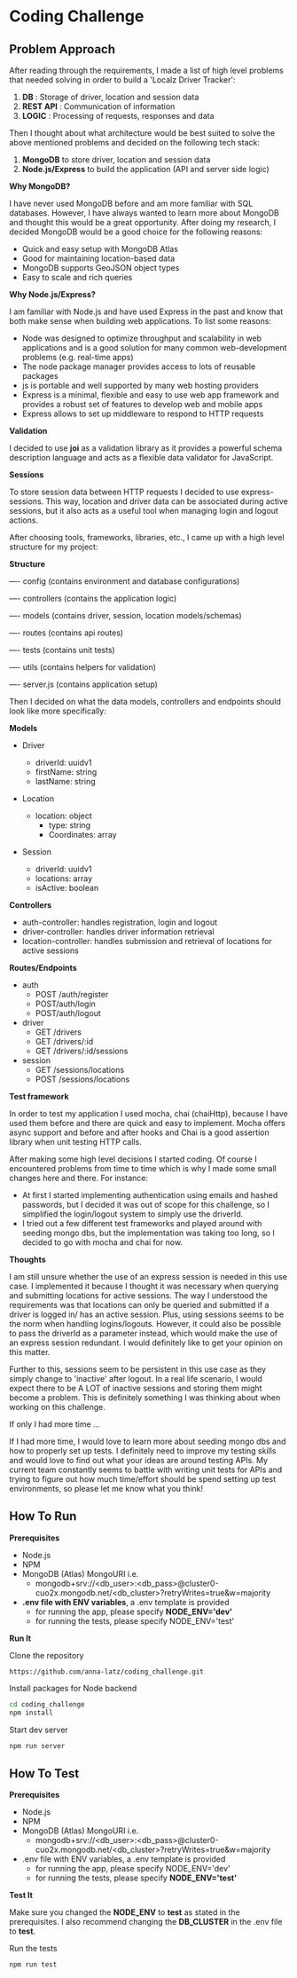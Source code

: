 # Coding Challenge

## Problem Approach

After reading through the requirements, I made a list of high level problems that needed solving in order to build a &#39;Localz Driver Tracker&#39;:

1. **DB** : Storage of driver, location and session data
2. **REST API** : Communication of information
3. **LOGIC** : Processing of requests, responses and data

Then I thought about what architecture would be best suited to solve the above mentioned problems and decided on the following tech stack:

1. **MongoDB** to store driver, location and session data
2. **Node.js/Express** to build the application (API and server side logic)

**Why MongoDB?**

I have never used MongoDB before and am more familiar with SQL databases. However, I have always wanted to learn more about MongoDB and thought this would be a great opportunity. After doing my research, I decided MongoDB would be a good choice for the following reasons:

- Quick and easy setup with MongoDB Atlas
- Good for maintaining location-based data
- MongoDB supports GeoJSON object types
- Easy to scale and rich queries

**Why Node.js/Express?**

I am familiar with Node.js and have used Express in the past and know that both make sense when building web applications. To list some reasons:

- Node was designed to optimize throughput and scalability in web applications and is a good solution for many common web-development problems (e.g. real-time apps)
- The node package manager provides access to lots of reusable packages
- js is portable and well supported by many web hosting providers
- Express is a minimal, flexible and easy to use web app framework and provides a robust set of features to develop web and mobile apps
- Express allows to set up middleware to respond to HTTP requests

**Validation**

I decided to use **joi** as a validation library as it provides a powerful schema description language and acts as a flexible data validator for JavaScript.

**Sessions**

To store session data between HTTP requests I decided to use express-sessions. This way, location and driver data can be associated during active sessions, but it also acts as a useful tool when managing login and logout actions.

After choosing tools, frameworks, libraries, etc., I came up with a high level structure for my project:

**Structure**

—- config                (contains environment and database configurations)

—- controllers                (contains the application logic)

—- models                (contains driver, session, location models/schemas)

—- routes                 (contains api routes)

—- tests                (contains unit tests)

—- utils                        (contains helpers for validation)

—- server.js                (contains application setup)

Then I decided on what the data models, controllers and endpoints should look like more specifically:

**Models**

- Driver
  - driverId: uuidv1
  - firstName: string
  - lastName: string

- Location
  - location: object
    - type: string
    - Coordinates: array
- Session
  - driverId: uuidv1
  - locations: array
  - isActive: boolean

**Controllers**

- auth-controller: handles registration, login and logout
- driver-controller: handles driver information retrieval
- location-controller: handles submission and retrieval of locations for active sessions

**Routes/Endpoints**

- auth
  - POST /auth/register
  - POST/auth/login
  - POST/auth/logout
- driver
  - GET /drivers
  - GET /drivers/:id
  - GET /drivers/:id/sessions
- session
  - GET /sessions/locations
  - POST /sessions/locations

**Test framework**

In order to test my application I used mocha, chai (chaiHttp), because I have used them before and there are quick and easy to implement. Mocha offers async support and before and after hooks and Chai is a good assertion library when unit testing HTTP calls.

After making some high level decisions I started coding. Of course I encountered problems from time to time which is why I made some small changes here and there. For instance:

- At first I started implementing authentication using emails and hashed passwords, but I decided it was out of scope for this challenge, so I simplified the login/logout system to simply use the driverId.
- I tried out a few different test frameworks and played around with seeding mongo dbs, but the implementation was taking too long, so I decided to go with mocha and chai for now.

**Thoughts**

I am still unsure whether the use of an express session is needed in this use case. I implemented it because I thought it was necessary when querying and submitting locations for active sessions. The way I understood the requirements was that locations can only be queried and submitted if a driver is logged in/ has an active session. Plus, using sessions seems to be the norm when handling logins/logouts. However, it could also be possible to pass the driverId as a parameter instead, which would make the use of an express session redundant. I would definitely like to get your opinion on this matter.

Further to this, sessions seem to be persistent in this use case as they simply change to &#39;inactive&#39; after logout. In a real life scenario, I would expect there to be A LOT of inactive sessions and storing them might become a problem. This is definitely something I was thinking about when working on this challenge.

If only I had more time …

If I had more time, I would love to learn more about seeding mongo dbs and how to properly set up tests. I definitely need to improve my testing skills and would love to find out what your ideas are around testing APIs. My current team constantly seems to battle with writing unit tests for APIs and trying to figure out how much time/effort should be spend setting up test environments, so please let me know what you think!

## How To Run

**Prerequisites**

- Node.js
- NPM
- MongoDB (Atlas) MongoURI i.e.
    - mongodb+srv://<db_user>:<db_pass>@cluster0-cuo2x.mongodb.net/<db_cluster>?retryWrites=true&w=majority
- **.env file with ENV variables**, a .env template is provided
     - for running the app, please specify **NODE_ENV='dev'**
     - for running the tests, please specify NODE_ENV='test'

**Run It**

Clone the repository
```
https://github.com/anna-latz/coding_challenge.git
```

Install packages for Node backend
``` bash
cd coding_challenge
npm install
```

Start dev server
``` bash
npm run server
```

## How To Test

**Prerequisites**

- Node.js
- NPM
- MongoDB (Atlas) MongoURI i.e.
    - mongodb+srv://<db_user>:<db_pass>@cluster0-cuo2x.mongodb.net/<db_cluster>?retryWrites=true&w=majority
- .env file with ENV variables, a .env template is provided
     - for running the app, please specify NODE_ENV='dev'
     - for running the tests, please specify **NODE_ENV='test'**

**Test It**

Make sure you changed the **NODE_ENV** to **test** as stated in the prerequisites. I also recommend changing the **DB_CLUSTER** in the .env file to **test**.

Run the tests
``` bash
npm run test
```

